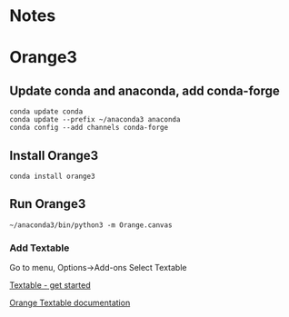 Notes
========================

# Orange3

## Update conda and anaconda, add conda-forge

```
conda update conda
conda update --prefix ~/anaconda3 anaconda
conda config --add channels conda-forge
```



## Install Orange3
`conda install orange3`

## Run Orange3

`~/anaconda3/bin/python3 -m Orange.canvas`
### Add Textable 
Go to menu, Options->Add-ons
Select Textable

[Textable - get started](http://textable.io/get-started/)

[Orange Textable documentation](https://orange-textable.readthedocs.io/en/latest/)